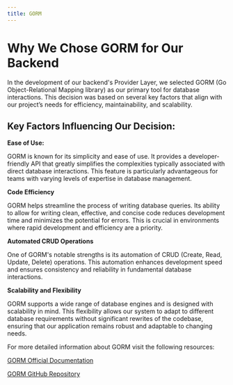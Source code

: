 ```yaml
---
title: GORM
---
```


# Why We Chose GORM for Our Backend
In the development of our backend's Provider Layer, we selected GORM (Go Object-Relational Mapping library) as our primary tool for database interactions. This decision was based on several key factors that align with our project’s needs for efficiency, maintainability, and scalability.

## Key Factors Influencing Our Decision:
**Ease of Use:**

GORM is known for its simplicity and ease of use. It provides a developer-friendly API that greatly simplifies the complexities typically associated with direct database interactions. This feature is particularly advantageous for teams with varying levels of expertise in database management.

**Code Efficiency**

GORM helps streamline the process of writing database queries. Its ability to allow for writing clean, effective, and concise code reduces development time and minimizes the potential for errors. This is crucial in environments where rapid development and efficiency are a priority.

**Automated CRUD Operations**

One of GORM's notable strengths is its automation of CRUD (Create, Read, Update, Delete) operations. This automation enhances development speed and ensures consistency and reliability in fundamental database interactions.

**Scalability and Flexibility**

GORM supports a wide range of database engines and is designed with scalability in mind. This flexibility allows our system to adapt to different database requirements without significant rewrites of the codebase, ensuring that our application remains robust and adaptable to changing needs.

For more detailed information about GORM  visit the following resources:

[GORM Official Documentation](https://gorm.i)

[GORM GitHub Repository](https://github.com/go-gorm/gorm)


